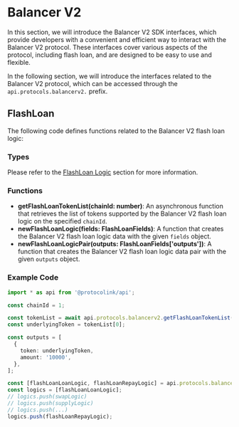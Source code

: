 # Balancer V2

In this section, we will introduce the Balancer V2 SDK interfaces, which provide developers with a convenient and efficient way to interact with the Balancer V2 protocol. These interfaces cover various aspects of the protocol, including flash loan, and are designed to be easy to use and flexible.

In the following section, we will introduce the interfaces related to the Balancer V2 protocol, which can be accessed through the `api.protocols.balancerv2.` prefix.

## FlashLoan

The following code defines functions related to the Balancer V2 flash loan logic:

### Types

Please refer to the [FlashLoan Logic](flashloan-logic.md) section for more information.

### Functions

* **getFlashLoanTokenList(chainId: number)**: An asynchronous function that retrieves the list of tokens supported by the Balancer V2 flash loan logic on the specified `chainId`.
* **newFlashLoanLogic(fields: FlashLoanFields)**: A function that creates the Balancer V2 flash loan logic data with the given `fields` object.
* **newFlashLoanLogicPair(outputs: FlashLoanFields\['outputs'])**: A function that creates the Balancer V2 flash loan logic data pair with the given `outputs` object.

### Example Code

```typescript
import * as api from '@protocolink/api';

const chainId = 1;

const tokenList = await api.protocols.balancerv2.getFlashLoanTokenList(chainId);
const underlyingToken = tokenList[0];

const outputs = [
  {
    token: underlyingToken,
    amount: '10000',
  },
];

const [flashLoanLoanLogic, flashLoanRepayLogic] = api.protocols.balancerv2.newFlashLoanLogicPair(outputs);
const logics = [flashLoanLoanLogic];
// logics.push(swapLogic)
// logics.push(supplyLogic)
// logics.push(...)
logics.push(flashLoanRepayLogic);
```
